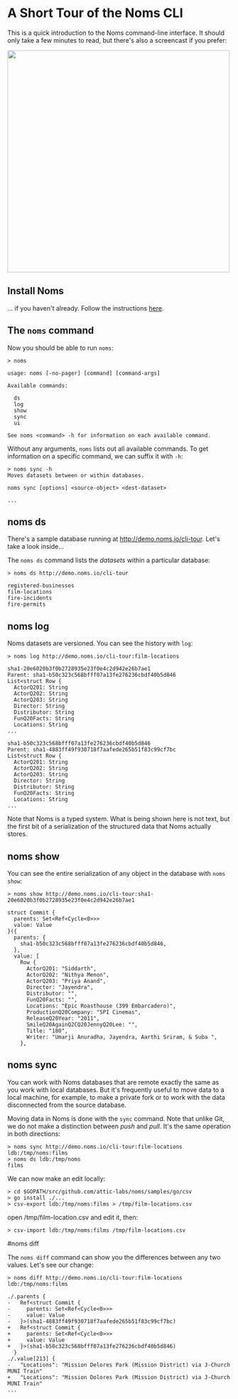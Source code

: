 # A Short Tour of the Noms CLI

This is a quick introduction to the Noms command-line interface. It should only take a few minutes to read, but there's also a screencast if you prefer:

[<img src="cli-screencast.png" width="500">](https://www.youtube.com/watch?v=NeBsaNdAn68)

## Install Noms

... if you haven't already. Follow the instructions [here](https://github.com/attic-labs/noms#setup).

## The `noms` command

Now you should be able to run `noms`:

```
> noms

usage: noms [-no-pager] [command] [command-args]

Available commands:

  ds
  log
  show
  sync
  ui

See noms <command> -h for information on each available command.
```

Without any arguments, `noms` lists out all available commands. To get information on a specific command, we can suffix it with `-h`:

```
> noms sync -h
Moves datasets between or within databases.

noms sync [options] <source-object> <dest-dataset>

...
```

## noms ds

There's a sample database running at http://demo.noms.io/cli-tour. Let's take a look inside...

The `noms ds` command lists the _datasets_ within a particular database:

```
> noms ds http://demo.noms.io/cli-tour

registered-businesses
film-locations
fire-incidents
fire-permits
```

## noms log

Noms datasets are versioned. You can see the history with `log`:

```
> noms log http://demo.noms.io/cli-tour:film-locations

sha1-20e6020b3f0b2728935e23f0e4c2d942e26b7ae1
Parent: sha1-b50c323c568bfff07a13fe276236cbdf40b5d846
List<struct Row {
  ActorQ201: String
  ActorQ202: String
  ActorQ203: String
  Director: String
  Distributor: String
  FunQ20Facts: String
  Locations: String
...

sha1-b50c323c568bfff07a13fe276236cbdf40b5d846
Parent: sha1-4883ff49f930718f7aafede265b51f83c99cf7bc
List<struct Row {
  ActorQ201: String
  ActorQ202: String
  ActorQ203: String
  Director: String
  Distributor: String
  FunQ20Facts: String
  Locations: String
...
```

Note that Noms is a typed system. What is being shown here is not text, but the first bit of a serialization of the structured data that Noms actually stores.

## noms show

You can see the entire serialization of any object in the database with `noms show`:

```
> noms show http://demo.noms.io/cli-tour:sha1-20e6020b3f0b2728935e23f0e4c2d942e26b7ae1

struct Commit {
  parents: Set<Ref<Cycle<0>>>
  value: Value
}({
  parents: {
    sha1-b50c323c568bfff07a13fe276236cbdf40b5d846,
  },
  value: [
    Row {
      ActorQ201: "Siddarth",
      ActorQ202: "Nithya Menon",
      ActorQ203: "Priya Anand",
      Director: "Jayendra",
      Distributor: "",
      FunQ20Facts: "",
      Locations: "Epic Roasthouse (399 Embarcadero)",
      ProductionQ20Company: "SPI Cinemas",
      ReleaseQ20Year: "2011",
      SmileQ20AgainQ2CQ20JennyQ20Lee: "",
      Title: "180",
      Writer: "Umarji Anuradha, Jayendra, Aarthi Sriram, & Suba ",
    },
```

## noms sync

You can work with Noms databases that are remote exactly the same as you work with local databases. But it's frequently useful to move data to a local machine, for example, to make a private fork or to work with the data disconnected from the source database.

Moving data in Noms is done with the `sync` command. Note that unlike Git, we do not make a distinction between _push_ and _pull_. It's the same operation in both directions:

```
> noms sync http://demo.noms.io/cli-tour:film-locations ldb:/tmp/noms:films
> noms ds ldb:/tmp/noms
films
```

We can now make an edit locally:

```
> cd $GOPATH/src/github.com/attic-labs/noms/samples/go/csv
> go install ./...
> csv-export ldb:/tmp/noms:films > /tmp/film-locations.csv
```

open /tmp/film-location.csv and edit it, then:

```
> csv-import ldb:/tmp/noms:films /tmp/film-locations.csv
```

#noms diff

The `noms diff` command can show you the differences between any two values. Let's see our change:

```
> noms diff http://demo.noms.io/cli-tour:film-locations ldb:/tmp/noms:films

./.parents {
-   Ref<struct Commit {
-     parents: Set<Ref<Cycle<0>>>
-     value: Value
-   }>(sha1-4883ff49f930718f7aafede265b51f83c99cf7bc)
+   Ref<struct Commit {
+     parents: Set<Ref<Cycle<0>>>
+     value: Value
+   }>(sha1-b50c323c568bfff07a13fe276236cbdf40b5d846)
  }
./.value[213] {
-   "Locations": "Mission Delores Park (Mission District) via J-Church MUNI Train"
+   "Locations": "Mission Dolores Park (Mission District) via J-Church MUNI Train"
...
```
